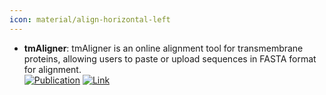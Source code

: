 ```yaml
---
icon: material/align-horizontal-left
---
```


- **tmAligner**: tmAligner is an online alignment tool for transmembrane proteins, allowing users to paste or upload sequences in FASTA format for alignment.  
	[![Publication](https://img.shields.io/badge/Publication-Citations:2772-blue?style=for-the-badge&logo=bookstack)](https://doi.org/10.1093/nar/gki524) [![Link](https://img.shields.io/badge/Link-offline-red?style=for-the-badge&logo=xamarin&logoColor=red)](http://skuastk.org/tmaligner/) 
